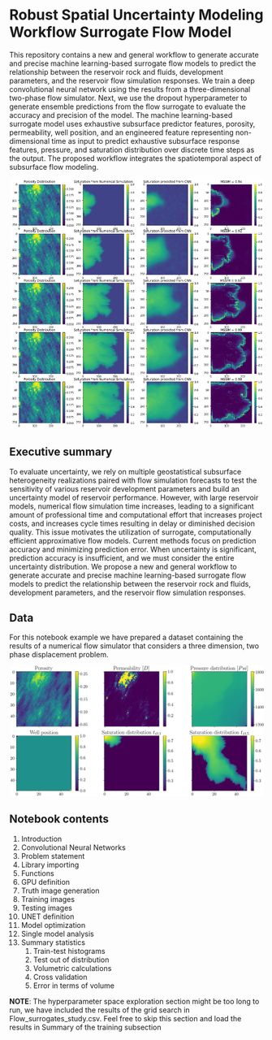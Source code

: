 # Robust Spatial Uncertainty Modeling Workflow Surrogate Flow Model

This repository contains a new and general workflow to generate accurate and precise machine learning-based surrogate flow models to predict the relationship between the reservoir rock and fluids, development parameters, and the reservoir flow simulation responses. We train a deep convolutional neural network using the results from a three-dimensional two-phase flow simulator. Next, we use the dropout hyperparameter to generate ensemble predictions from the flow surrogate to evaluate the accuracy and precision of the model. The machine learning-based surrogate model uses exhaustive subsurface predictor features, porosity, permeability, well position, and an engineered feature representing non-dimensional time as input to predict exhaustive subsurface response features, pressure, and saturation distribution over discrete time steps as the output. The proposed workflow integrates the spatiotemporal aspect of subsurface flow modeling. 

<p align="center">
<img src="https://github.com/emaldonadocruz/Images/blob/master/Saturation_sample.png" width="500px"></img>
</p>

## Executive summary

To evaluate uncertainty, we rely on multiple geostatistical subsurface heterogeneity realizations paired with flow simulation forecasts to test the sensitivity of various reservoir development parameters and build an uncertainty model of reservoir performance. However, with large reservoir models, numerical flow simulation time increases, leading to a significant amount of professional time and computational effort that increases project costs, and increases cycle times resulting in delay or diminished decision quality. This issue motivates the utilization of surrogate, computationally efficient approximative flow models. Current methods focus on prediction accuracy and minimizing prediction error. When uncertainty is significant, prediction accuracy is insufficient, and we must consider the entire uncertainty distribution. 
We propose a new and general workflow to generate accurate and precise machine learning-based surrogate flow models to predict the relationship between the reservoir rock and fluids, development parameters, and the reservoir flow simulation responses. 

## Data

For this notebook example we have prepared a dataset containing the results of a numerical flow simulator that considers a three dimension, two phase displacement problem.

<p align="center">
<img src="https://github.com/emaldonadocruz/Images/blob/master/Sample.png" width="500px"></img>
</p>

## Notebook contents

1. Introduction
2. Convolutional Neural Networks
3. Problem statement
4. Library importing
5. Functions
6. GPU definition
7. Truth image generation
8. Training images
9. Testing images
10. UNET definition
11. Model optimization
12. Single model analysis
13. Summary statistics
    1. Train-test histograms
    2. Test out of distribution
    3. Volumetric calculations
    4. Cross validation
    5. Error in terms of volume

**NOTE**: The hyperparameter space exploration section might be too long to run, we have included the results of the grid search in Flow_surrogates_study.csv. Feel free to skip this section and load the results in Summary of the training subsection
